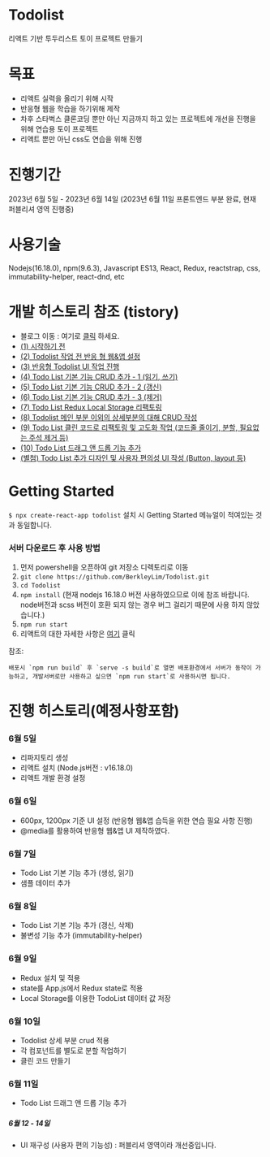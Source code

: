 # Todolist
리액트 기반 투두리스트 토이 프로젝트 만들기

# 목표
- 리액트 실력을 올리기 위해 시작
- 반응형 웹을 학습을 하기위해 제작
- 차후 스타벅스 클론코딩 뿐만 아닌 지금까지 하고 있는 프로젝트에 개선을 진행을 위해 연습용 토이 프로젝트
- 리액트 뿐만 아닌 css도 연습을 위해 진행

# 진행기간
2023년 6월 5일 - 2023년 6월 14일 
(2023년 6월 11일 프론트엔드 부분 완료, 현재 퍼블리셔 영역 진행중)

# 사용기술
Nodejs(16.18.0), npm(9.6.3), Javascript ES13, React, Redux, reactstrap, css, immutability-helper, react-dnd, etc

# 개발 히스토리 참조 (tistory)
- 블로그 이동 : 여기로 [클릭](https://berkley.tistory.com/category/%ED%94%84%EB%A1%9C%EC%A0%9D%ED%8A%B8/todolist%EB%B0%98%EC%9D%91%ED%98%95%EC%9B%B9%EC%95%B1) 하세요.
- [(1) 시작하기 전](https://berkley.tistory.com/5)
- [(2) Todolist 작업 전 반응 형 웹&앱 설정](https://berkley.tistory.com/6)
- [(3) 반응형 Todolist UI 작업 진행](https://berkley.tistory.com/7)
- [(4) Todo List 기본 기능 CRUD 추가 - 1 (읽기, 쓰기)](https://berkley.tistory.com/8)
- [(5) Todo List 기본 기능 CRUD 추가 - 2 (갱신)](https://berkley.tistory.com/9)
- [(6) Todo List 기본 기능 CRUD 추가 - 3 (제거)](https://berkley.tistory.com/10)
- [(7) Todo List Redux Local Storage 리팩토링](https://berkley.tistory.com/11) 
- [(8) Todolist 메인 부분 이외의 상세부분의 대해 CRUD 작성](https://berkley.tistory.com/12)
- [(9) Todo List 클린 코드로 리팩토링 및 고도화 작업 (코드줄 줄이기, 분할, 필요없는 주석 제거 등)](https://berkley.tistory.com/13)
- [(10) Todo List 드래그 앤 드롭 기능 추가](https://berkley.tistory.com/15)
- [(별첨) Todo List 추가 디자인 및 사용자 편의성 UI 작성 (Button, layout 등)](https://berkley.tistory.com/14)


# Getting Started 
`$ npx create-react-app todolist`  설치 시 Getting Started 메뉴얼이 적여있는 것과 동일합니다.

### 서버 다운로드 후 사용 방법
1) 먼저 powershell을 오픈하여 git 저장소 디렉토리로 이동
2) `git clone https://github.com/BerkleyLim/Todolist.git`
3) `cd Todolist`
4) `npm install` (현재 nodejs 16.18.0 버전 사용하였으므로 이에 참조 바랍니다. node버전과 scss 버전이 호환 되지 않는 경우 버그 걸리기 때문에 사용 하지 않았습니다.)
5) `npm run start`
6) 리액트의 대한 자세한 사항은 [여기](todolist\README.md) 클릭 

참조:
``` 
배포시 `npm run build` 후 `serve -s build`로 열면 배포환경에서 서버가 동작이 가능하고, 개발서버로만 사용하고 싶으면 `npm run start`로 사용하시면 됩니다.
```

# 진행 히스토리(예정사항포함)
### 6월 5일
- 리파지토리 생성
- 리액트 설치 (Node.js버전 : v16.18.0)
- 리액트 개발 환경 설정

### 6월 6일
- 600px, 1200px 기준 UI 설정 (반응형 웹&앱 습득을 위한 연습 필요 사항 진행)
- @media를 활용하여 반응형 웹&앱 UI 제작하였다.

### 6월 7일
- Todo List 기본 기능 추가 (생성, 읽기)
- 샘플 데이터 추가

### 6월 8일
- Todo List 기본 기능 추가 (갱신, 삭제)
- 불변성 기능 추가 (immutability-helper)


### 6월 9일
- Redux 설치 및 적용 
- state를 App.js에서 Redux state로 적용
- Local Storage를 이용한 TodoList 데이터 값 저장


### 6월 10일
- Todolist 상세 부분 crud 적용
- 각 컴포넌트를 별도로 분할 작업하기
- 클린 코드 만들기


### 6월 11일
- Todo List 드래그 앤 드롭 기능 추가

##### 6월 12 - 14일
- UI 재구성 (사용자 편의 기능성) : 퍼블리셔 영역이라 개선중입니다.

